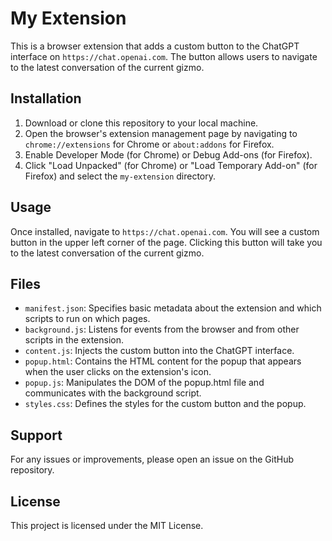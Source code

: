 # My Extension

This is a browser extension that adds a custom button to the ChatGPT interface on `https://chat.openai.com`. The button allows users to navigate to the latest conversation of the current gizmo.

## Installation

1. Download or clone this repository to your local machine.
2. Open the browser's extension management page by navigating to `chrome://extensions` for Chrome or `about:addons` for Firefox.
3. Enable Developer Mode (for Chrome) or Debug Add-ons (for Firefox).
4. Click "Load Unpacked" (for Chrome) or "Load Temporary Add-on" (for Firefox) and select the `my-extension` directory.

## Usage

Once installed, navigate to `https://chat.openai.com`. You will see a custom button in the upper left corner of the page. Clicking this button will take you to the latest conversation of the current gizmo.

## Files

- `manifest.json`: Specifies basic metadata about the extension and which scripts to run on which pages.
- `background.js`: Listens for events from the browser and from other scripts in the extension.
- `content.js`: Injects the custom button into the ChatGPT interface.
- `popup.html`: Contains the HTML content for the popup that appears when the user clicks on the extension's icon.
- `popup.js`: Manipulates the DOM of the popup.html file and communicates with the background script.
- `styles.css`: Defines the styles for the custom button and the popup.

## Support

For any issues or improvements, please open an issue on the GitHub repository.

## License

This project is licensed under the MIT License.